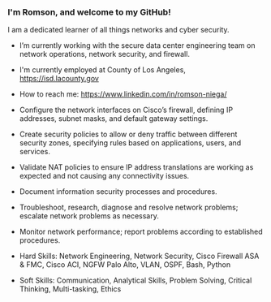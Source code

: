 ### I'm Romson, and welcome to my GitHub!

I am a dedicated learner of all things networks and cyber security. 

- I’m currently working with the secure data center engineering team on network operations, network security, and firewall. 
- I'm currently employed at County of Los Angeles, https://isd.lacounty.gov
- How to reach me: https://www.linkedin.com/in/romson-niega/

- Configure the network interfaces on Cisco’s firewall, defining IP addresses, subnet masks, and default gateway settings. 
- Create security policies to allow or deny traffic between different security zones, specifying rules based on applications, users, and services. 
 - Validate NAT policies to ensure IP address translations are working as expected and not causing any connectivity issues. 
- Document information security processes and procedures.
- Troubleshoot, research, diagnose and resolve network problems; escalate network problems as necessary.
 - Monitor network performance; report problems according to established procedures.
  
- Hard Skills: Network Engineering, Network Security, Cisco Firewall ASA & FMC, Cisco ACI, NGFW Palo Alto, VLAN, OSPF, Bash, Python
- Soft Skills: Communication, Analytical Skills, Problem Solving, Critical Thinking, Multi-tasking, Ethics
<!--
**Romson-Niega/romson-niega** is a ✨ _special_ ✨ repository because its `README.md` (this file) appears on your GitHub profile.

Here are some ideas to get you started:

- 🔭 I’m currently working on ...
- 🌱 I’m currently learning ...
- 👯 I’m looking to collaborate on ...
- 🤔 I’m looking for help with ...
- 💬 Ask me about ...
- 📫 How to reach me: ...
- 😄 Pronouns: ...
- ⚡ Fun fact: ...
-->
